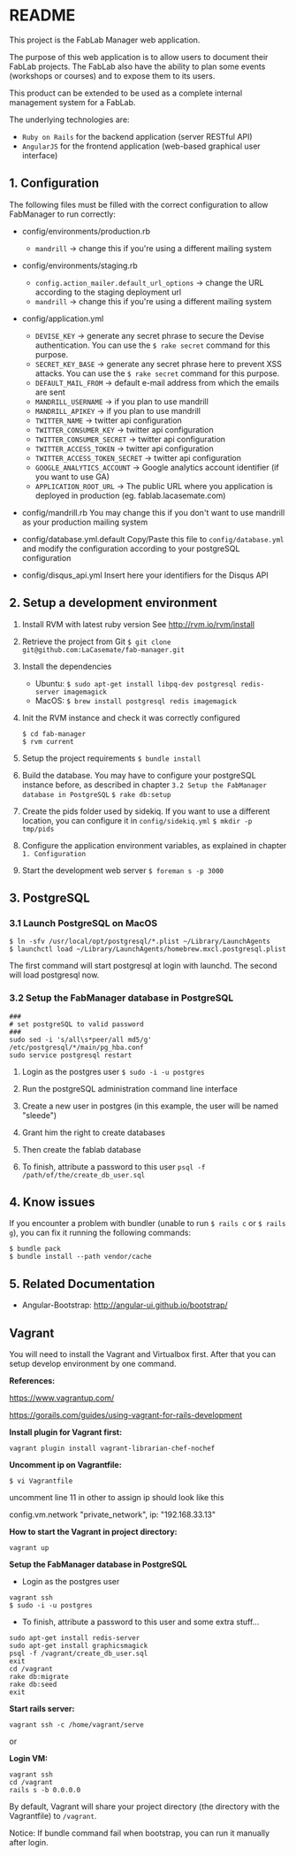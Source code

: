 # README

This project is the FabLab Manager web application.

The purpose of this web application is to allow users to document their FabLab projects. The FabLab also have the ability 
to plan some events (workshops or courses) and to expose them to its users.

This product can be extended to be used as a complete internal management system for a FabLab.

The underlying technologies are:
- `Ruby on Rails` for the backend application (server RESTful API)
- `AngularJS` for the frontend application (web-based graphical user interface)



## 1. Configuration

The following files must be filled with the correct configuration to allow FabManager to run correctly:

- config/environments/production.rb
	- `mandrill` -> change this if you're using a different mailing system
	
- config/environments/staging.rb
	- `config.action_mailer.default_url_options` -> change the URL according to the staging deployment url 
	- `mandrill` -> change this if you're using a different mailing system

- config/application.yml
	- `DEVISE_KEY` -> generate any secret phrase to secure the Devise authentication. You can use the `$ rake secret` command for this purpose. 
	- `SECRET_KEY_BASE` -> generate any secret phrase here to prevent XSS attacks. You can use the `$ rake secret` command for this purpose.
	- `DEFAULT_MAIL_FROM` -> default e-mail address from which the emails are sent 
	- `MANDRILL_USERNAME` -> if you plan to use mandrill
	- `MANDRILL_APIKEY` -> if you plan to use mandrill
	- `TWITTER_NAME` -> twitter api configuration
	- `TWITTER_CONSUMER_KEY` -> twitter api configuration
	- `TWITTER_CONSUMER_SECRET` -> twitter api configuration
	- `TWITTER_ACCESS_TOKEN` -> twitter api configuration
	- `TWITTER_ACCESS_TOKEN_SECRET` -> twitter api configuration
	- `GOOGLE_ANALYTICS_ACCOUNT` -> Google analytics account identifier (if you want to use GA)
	- `APPLICATION_ROOT_URL` -> The public URL where you application is deployed in production (eg. fablab.lacasemate.com)

- config/mandrill.rb
	You may change this if you don't want to use mandrill as your production mailing system

- config/database.yml.default
	Copy/Paste this file to `config/database.yml` and modify the configuration according to your postgreSQL configuration

- config/disqus_api.yml
	Insert here your identifiers for the Disqus API



## 2. Setup a development environment

1. Install RVM with latest ruby version
	See http://rvm.io/rvm/install
  
2. Retrieve the project from Git
	`$ git clone git@github.com:LaCasemate/fab-manager.git`

3. Install the dependencies
	- Ubuntu: `$ sudo apt-get install libpq-dev postgresql redis-server imagemagick`
	- MacOS: `$ brew install postgresql redis imagemagick`
   
4. Init the RVM instance and check it was correctly configured 
	```
	$ cd fab-manager
	$ rvm current
	```
  
5. Setup the project requirements
	`$ bundle install`
  
6. Build the database. You may have to configure your postgreSQL instance before, as described in chapter `3.2 Setup the FabManager database in PostgreSQL`
	`$ rake db:setup`
  
7. Create the pids folder used by sidekiq. If you want to use a different location, you can configure it in `config/sidekiq.yml`
   	`$ mkdir -p tmp/pids`
  
8. Configure the application environment variables, as explained in chapter `1. Configuration`
  
9. Start the development web server
	`$ foreman s -p 3000`



## 3. PostgreSQL

### 3.1 Launch PostgreSQL on MacOS 
	
	$ ln -sfv /usr/local/opt/postgresql/*.plist ~/Library/LaunchAgents
	$ launchctl load ~/Library/LaunchAgents/homebrew.mxcl.postgresql.plist
	
  The first command will start postgresql at login with launchd. The second will load postgresql now.

### 3.2 Setup the FabManager database in PostgreSQL

```
###
# set postgreSQL to valid password
###
sudo sed -i 's/all\s*peer/all md5/g' /etc/postgresql/*/main/pg_hba.conf
sudo service postgresql restart
```

1. Login as the postgres user
	`$ sudo -i -u postgres`

2. Run the postgreSQL administration command line interface
3. Create a new user in postgres (in this example, the user will be named "sleede")
4. Grant him the right to create databases
5. Then create the fablab database
6. To finish, attribute a password to this user
`psql -f /path/of/the/create_db_user.sql`
  

## 4. Know issues

  If you encounter a problem with bundler (unable to run `$ rails c` or `$ rails g`), you can fix it running the following commands:

	$ bundle pack
	$ bundle install --path vendor/cache



## 5. Related Documentation
- Angular-Bootstrap: http://angular-ui.github.io/bootstrap/

## Vagrant

You will need to install the Vagrant and Virtualbox first. After that you can setup develop environment by one command.

**References:**

https://www.vagrantup.com/

https://gorails.com/guides/using-vagrant-for-rails-development

**Install plugin for Vagrant first:**

```
vagrant plugin install vagrant-librarian-chef-nochef
```
**Uncomment ip on Vagrantfile:**
```
$ vi Vagrantfile
```
uncomment line 11 in other to assign ip should look like this

config.vm.network "private_network", ip: "192.168.33.13"

**How to start the Vagrant in project directory:**

```
vagrant up
```
**Setup the FabManager database in PostgreSQL**
 * Login as the postgres user
```
vagrant ssh
$ sudo -i -u postgres
```
 * To finish, attribute a password to this user and some extra stuff...
```
sudo apt-get install redis-server
sudo apt-get install graphicsmagick
psql -f /vagrant/create_db_user.sql
exit
cd /vagrant
rake db:migrate
rake db:seed
exit
```
**Start rails server:**
```
vagrant ssh -c /home/vagrant/serve
```
or

**Login VM:**
```
vagrant ssh
cd /vagrant
rails s -b 0.0.0.0
```

By default, Vagrant will share your project directory (the directory with the Vagrantfile) to `/vagrant`.

Notice: If bundle command fail when bootstrap, you can run it manually after login.